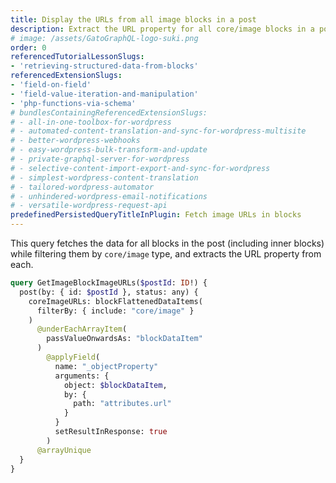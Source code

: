 ```yaml
---
title: Display the URLs from all image blocks in a post
description: Extract the URL property for all core/image blocks in a post (including inner blocks)
# image: /assets/GatoGraphQL-logo-suki.png
order: 0
referencedTutorialLessonSlugs:
- 'retrieving-structured-data-from-blocks'
referencedExtensionSlugs:
- 'field-on-field'
- 'field-value-iteration-and-manipulation'
- 'php-functions-via-schema'
# bundlesContainingReferencedExtensionSlugs:
# - all-in-one-toolbox-for-wordpress
# - automated-content-translation-and-sync-for-wordpress-multisite
# - better-wordpress-webhooks
# - easy-wordpress-bulk-transform-and-update
# - private-graphql-server-for-wordpress
# - selective-content-import-export-and-sync-for-wordpress
# - simplest-wordpress-content-translation
# - tailored-wordpress-automator
# - unhindered-wordpress-email-notifications
# - versatile-wordpress-request-api
predefinedPersistedQueryTitleInPlugin: Fetch image URLs in blocks
---
```


This query fetches the data for all blocks in the post (including inner blocks) while filtering them by `core/image` type, and extracts the URL property from each.

```graphql
query GetImageBlockImageURLs($postId: ID!) {
  post(by: { id: $postId }, status: any) {
    coreImageURLs: blockFlattenedDataItems(
      filterBy: { include: "core/image" }
    )
      @underEachArrayItem(
        passValueOnwardsAs: "blockDataItem"
      )
        @applyField(
          name: "_objectProperty"
          arguments: {
            object: $blockDataItem,
            by: {
              path: "attributes.url"
            }
          }
          setResultInResponse: true
        )
      @arrayUnique
  }
}
```
